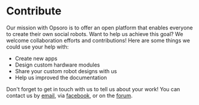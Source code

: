 # Contribute

Our mission with Opsoro is to offer an open platform that enables everyone to
create their own social robots. Want to help us achieve this goal? We welcome
collaboration efforts and contributions! Here are some things we could use your
help with:

* Create new apps
* Design custom hardware modules
* Share your custom robot designs with us
* Help us improved the documentation

Don't forget to get in touch with us to tell us about your work!
You can contact us by [email](mailto:info@opsoro.be), via
[facebook](http://www.facebook.com/opsoro), or on the
[forum](https://www.opsoro.be/forum/).
